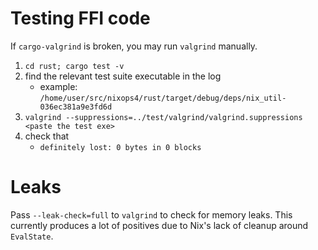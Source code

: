 
# Testing FFI code

If `cargo-valgrind` is broken, you may run `valgrind` manually.

1. `cd rust; cargo test -v`
2. find the relevant test suite executable in the log
    - example: `/home/user/src/nixops4/rust/target/debug/deps/nix_util-036ec381a9e3fd6d`
3. `valgrind --suppressions=../test/valgrind/valgrind.suppressions <paste the test exe>`
4. check that
    - `definitely lost: 0 bytes in 0 blocks`

# Leaks

Pass `--leak-check=full` to `valgrind` to check for memory leaks.
This currently produces a lot of positives due to Nix's lack of cleanup around `EvalState`.
